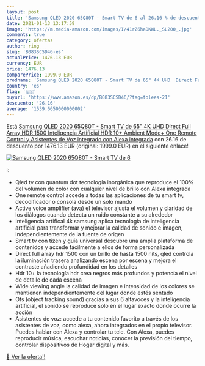 ```yaml
---
layout: post
title: 'Samsung QLED 2020 65Q80T - Smart TV de 6 al 26.16 % de descuento'
date: 2021-01-13 13:17:59
image: 'https://m.media-amazon.com/images/I/41rZ6haDKWL._SL200_.jpg'
comments: true
category: ofertas
author: ring
slug: 'B083SCSD46-es'
actualPrice: 1476.13 EUR
currency: EUR
price: 1476.13
comparePrice: 1999.0 EUR
prodname: 'Samsung QLED 2020 65Q80T - Smart TV de 65" 4K UHD  Direct Full Array HDR 1500  Inteligencia Artificial  HDR 10+  Ambient Mode+  One Remote Control y Asistentes de Voz integrado  con Alexa integrada'
country: 'es'
flag: '🇪🇸'
buyurl: 'https://www.amazon.es/dp/B083SCSD46/?tag=tolees-21'
descuento: '26.16'
average: '1539.6650000000002'
---
```


Está [Samsung QLED 2020 65Q80T - Smart TV de 65" 4K UHD  Direct Full Array HDR 1500  Inteligencia Artificial  HDR 10+  Ambient Mode+  One Remote Control y Asistentes de Voz integrado  con Alexa integrada](https://www.amazon.es/dp/B083SCSD46/?tag=tolees-21) con 26.16 de descuento por 1476.13 EUR (original: 1999.0 EUR) en el siguiente enlace!

[![Samsung QLED 2020 65Q80T - Smart TV de 6](https://m.media-amazon.com/images/I/41rZ6haDKWL._SL200_.jpg)](https://www.amazon.es/dp/B083SCSD46/?tag=tolees-21)

ℹ️:

- Qled tv con quantum dot tecnología inorgánica que reproduce el 100% del volumen de color con cualquier nivel de brillo con Alexa integrada
- One remote control accede a todas las aplicaciones de tu smart tv, decodificador o consola desde un solo mando
- Active voice amplifier (ava) el televisor ajusta el volumen y claridad de los diálogos cuando detecta un ruido constante a su alrededor
- Inteligencia artifical 4k samsung aplica tecnología de inteligencia artificial para transformar y mejorar la calidad de sonido e imagen, independientemente de la fuente de origen
- Smart tv con tizen y guía universal descubre una amplia plataforma de contenidos y accede fácilmente a ellos de forma personalizada
- Direct full array hdr 1500 con un brillo de hasta 1500 nits, qled controla la iluminación trasera analizando escena por escena y mejora el contraste añadiendo profundidad en los detalles
- Hdr 10+ la tecnología hdr crea negros más profundos y potencía el nivel de detalle de cada escena
- Wide viewing angle la calidad de imagen e intensidad de los colores se mantienen independientemente del lugar donde estés sentado
- Ots (object tracking sound) gracias a sus 6 altavoces y la inteligencia artificial, el sonido se reproduce solo en el lugar exacto donde ocurre la acción
- Asistentes de voz: accede a tu contenido favorito a través de los asistentes de voz, como alexa, ahora integrados en el propio televisor. Puedes hablar con Alexa y controlar tu tele. Con Alexa, puedes reproducir música, escuchar noticias, conocer la previsión del tiempo, controlar dispositivos de Hogar digital y más.

[🛒 Ver la oferta!!](https://www.amazon.es/dp/B083SCSD46/?tag=tolees-21)

